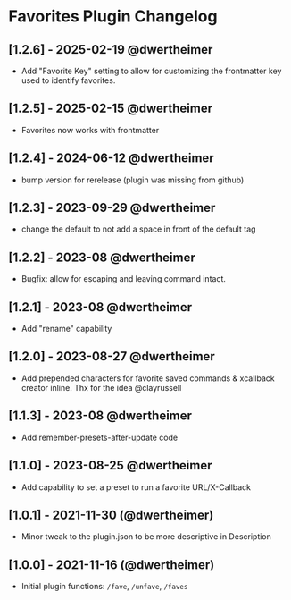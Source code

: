 # Favorites Plugin Changelog

## [1.2.6] - 2025-02-19 @dwertheimer

- Add "Favorite Key" setting to allow for customizing the frontmatter key used to identify favorites.

## [1.2.5] - 2025-02-15 @dwertheimer

- Favorites now works with frontmatter

## [1.2.4] - 2024-06-12 @dwertheimer

- bump version for rerelease (plugin was missing from github)

## [1.2.3] - 2023-09-29 @dwertheimer

- change the default to not add a space in front of the default tag

## [1.2.2] - 2023-08 @dwertheimer

- Bugfix: allow for escaping and leaving command intact.

## [1.2.1] - 2023-08 @dwertheimer

- Add "rename" capability

## [1.2.0] - 2023-08-27 @dwertheimer

- Add prepended characters for favorite saved commands & xcallback creator inline. Thx for the idea @clayrussell

## [1.1.3] - 2023-08 @dwertheimer

- Add remember-presets-after-update code

## [1.1.0] - 2023-08-25 @dwertheimer

- Add capability to set a preset to run a favorite URL/X-Callback

## [1.0.1] - 2021-11-30 (@dwertheimer)

- Minor tweak to the plugin.json to be more descriptive in Description

## [1.0.0] - 2021-11-16 (@dwertheimer)

- Initial plugin functions: `/fave`, `/unfave`, `/faves`
